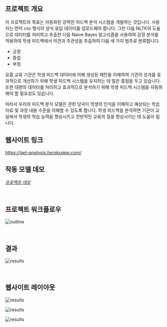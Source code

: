 ## 프로젝트 개요
이 프로젝트의 목표는 자동화된 강력한 피드백 분석 시스템을 개발하는 것입니다. 사용자는 먼저 csv 형식의 양식 응답 데이터를 업로드해야 합니다. 그런 다음 NLTK의 도움으로 데이터를 처리하고 추출한 다음 Naive Bayes 알고리즘을 사용하여 감정 분석을 적용하여 학생 피드백에서 의견과 주관성을 추출하여 다음 세 가지 범주로 분류합니다.
- 긍정
- 중립
- 부정

요즘 교육 기관은 학생 피드백 데이터에 의해 생성된 패턴을 이해하여 기관의 성과를 효과적으로 개선하기 위해 학생 피드백 시스템을 유지하는 데 많은 중점을 두고 있습니다. 또한 대량의 데이터를 처리하고 효과적으로 분석하기 위해 학생 피드백 시스템을 자동화해야 할 필요성도 있습니다.

따라서 우리의 피드백 분석 모델은 관련 당국이 학생의 인식을 이해하고 예상되는 학습 자료 및 과정 내용 수준을 이해할 수 있도록 합니다. 학생 피드백을 분석하면 기관이 교실에서 학생의 학습 능력을 향상시키고 전반적인 교육의 질을 향상시키는 데 도움이 됩니다.

## 웹사이트 링크
_https://get-analysis.herokuapp.com/_

## 작동 모델 데모
_[프로젝트 데모](https://drive.google.com/file/d/1hAu_Rmdu8qq6yjq8DSgD-P08EA4nTuVu/view?usp=sharing)_

<br>

## 프로젝트 워크플로우
![outline](images/flow.PNG)

<br>

## 결과
![results](images/results.PNG)

<br>

## 웹사이트 레이아웃
![results](images/1.png)

![results](images/2.png)

![results](images/3.png)
